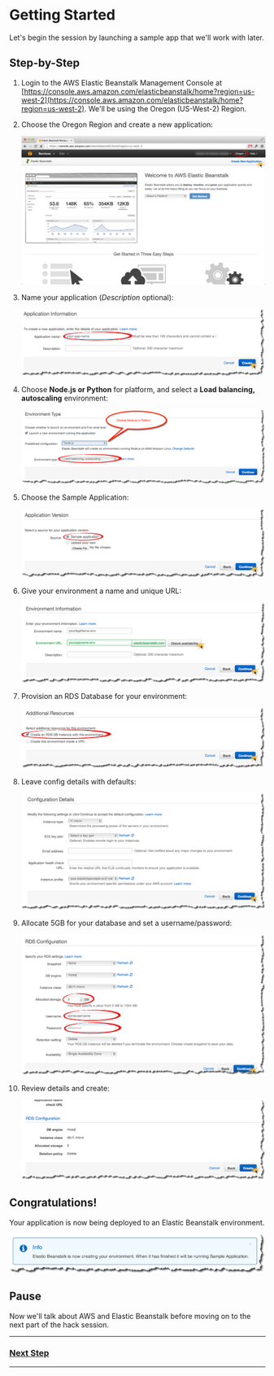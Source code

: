 # Getting Started

Let's begin the session by launching a sample app that we'll work with later.

## Step-by-Step

1. Login to the AWS Elastic Beanstalk Management Console at [https://console.aws.amazon.com/elasticbeanstalk/home?region=us-west-2](https://console.aws.amazon.com/elasticbeanstalk/home?region=us-west-2). We'll be using the Oregon (US-West-2) Region.

2. Choose the Oregon Region and create a new application:

	![](img/en/step_create-app.png)
	
3. Name your application (_Description_ optional):

	![](img/en/step_name-app.png)

4. Choose **Node.js or Python** for platform, and select a **Load balancing, autoscaling** environment:

	![](img/en/step_choose-platform.png)
	
5. Choose the Sample Application:

	![](img/en/step_app-version.png)
	
6. Give your environment a name and unique URL:
	
	![](img/en/step_name-env.png)
	
7. Provision an RDS Database for your environment:

	![](img/en/step_create-db.png)
	
8. Leave config details with defaults:
	
	![](img/en/step_config-details.png)
	
9. Allocate 5GB for your database and set a username/password:
	
	![](img/en/step_config-database.png)
	
10. Review details and create:
	
	![](img/en/step_review-confirm.png)

## Congratulations!

Your application is now being deployed to an Elastic Beanstalk environment.

![](img/en/step_created-complete.png)

## Pause

Now we'll talk about AWS and Elastic Beanstalk before moving on to the next part of the hack session.

---

### [Next Step](view-sample-app.md)

---
